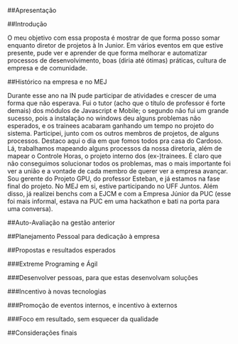 ##Apresentação

##Introdução

O meu objetivo com essa proposta é mostrar de que forma posso somar enquanto diretor de projetos à In Junior. Em vários eventos em que estive presente, pude ver e aprender de que forma melhorar e automatizar processos de desenvolvimento, boas (diria até ótimas) práticas, cultura de empresa e de comunidade.

##Histórico na empresa e no MEJ

Durante esse ano na IN pude participar de atividades e crescer de uma forma que não esperava.
Fui o tutor (acho que o título de professor é forte demais) dos módulos de Javascript e Mobile; o segundo não fui um grande sucesso, pois a instalação no windows deu alguns problemas não esperados, e os trainees acabaram ganhando um tempo no projeto do sistema.
Participei, junto com os outros membros de projetos, de alguns processos. Destaco aqui o dia em que fomos todos pra casa do Cardoso. Lá, trabalhamos mapeando alguns processos da nossa diretoria, além de mapear o Controle Horas, o projeto interno dos (ex-)trainees. É claro que não conseguimos solucionar todos os problemas, mas o mais importante foi ver a união e a vontade de cada membro de querer ver a empresa avançar.
Sou gerente do Projeto GPU, do professor Esteban, e já estamos na fase final do projeto.
No MEJ em si, estive participando no UFF Juntos. Além disso, já realizei benchs com a EJCM e com a Empresa Júnior da PUC (esse foi mais informal, estava na PUC em uma hackathon e bati na porta para uma conversa).

##Auto-Avaliação na gestão anterior

##Planejamento Pessoal para dedicação à empresa

##Propostas e resultados esperados

###Extreme Programing e Ágil

###Desenvolver pessoas, para que estas desenvolvam soluções

###Incentivo à novas tecnologias

###Promoção de eventos internos, e incentivo à externos

###Foco em resultado, sem esquecer da qualidade



##Considerações finais